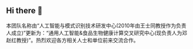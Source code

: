 ## Hi there 👋

<!--

**Here are some ideas to get you started:**

🙋‍♀️ A short introduction - what is your organization all about?
🌈 Contribution guidelines - how can the community get involved?
👩‍💻 Useful resources - where can the community find your docs? Is there anything else the community should know?
🍿 Fun facts - what does your team eat for breakfast?
🧙 Remember, you can do mighty things with the power of [Markdown](https://docs.github.com/github/writing-on-github/getting-started-with-writing-and-formatting-on-github/basic-writing-and-formatting-syntax)
-->
本团队名称由“人工智能与模式识别技术研发中心(2010年由王士同教授作为负责人成立)”更新为：“通用人工智能&食品生物健康计算交叉研究中心(现负责人为邓赵红教授)”。热烈欢迎各方相关人士和单位前来交流合作。
